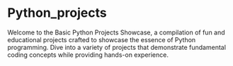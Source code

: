 # Python_projects
Welcome to the Basic Python Projects Showcase, a compilation of fun and educational projects crafted to showcase the essence of Python programming. Dive into a variety of projects that demonstrate fundamental coding concepts while providing hands-on experience.
